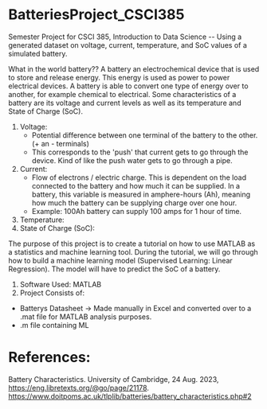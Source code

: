 # BatteriesProject_CSCI385
Semester Project for CSCI 385, Introduction to Data Science -- Using a generated dataset on voltage, current, temperature, and SoC values of a simulated battery.

What in the world battery??
A battery an electrochemical device that is used to store and release energy. This energy is used as power to power electrical devices. A battery is able to convert one type of energy over to another, for example chemical to electrical. Some characteristics of a battery are its voltage and current levels as well as its temperature and State of Charge (SoC).

1) Voltage:
   - Potential difference between one terminal of the battery to the other. (+ an - terminals)
   - This corresponds to the 'push' that current gets to go through the device. Kind of like the push water gets to go through a pipe.
3) Current:
   - Flow of electrons / electric charge. This is dependent on the load connected to the battery and how much it can be supplied. In a battery, this variable is measured in amphere-hours (Ah), meaning how much the battery can be supplying charge over one hour.
   - Example: 100Ah battery can supply 100 amps for 1 hour of time.
5) Temperature:
6) State of Charge (SoC):


The purpose of this project is to create a tutorial on how to use MATLAB as a statistics and machine learning tool. During the tutorial, we will go through how to build a machine learning model (Supervised Learning: Linear Regression). The model will have to predict the SoC of a battery.

1) Software Used: MATLAB
2) Project Consists of:
* Batterys Datasheet -> Made manually in Excel and converted over to a .mat file for MATLAB analysis purposes.
* .m file containing ML


# References:
Battery Characteristics. University of Cambridge, 24 Aug. 2023, https://eng.libretexts.org/@go/page/21178. 
https://www.doitpoms.ac.uk/tlplib/batteries/battery_characteristics.php#2 
